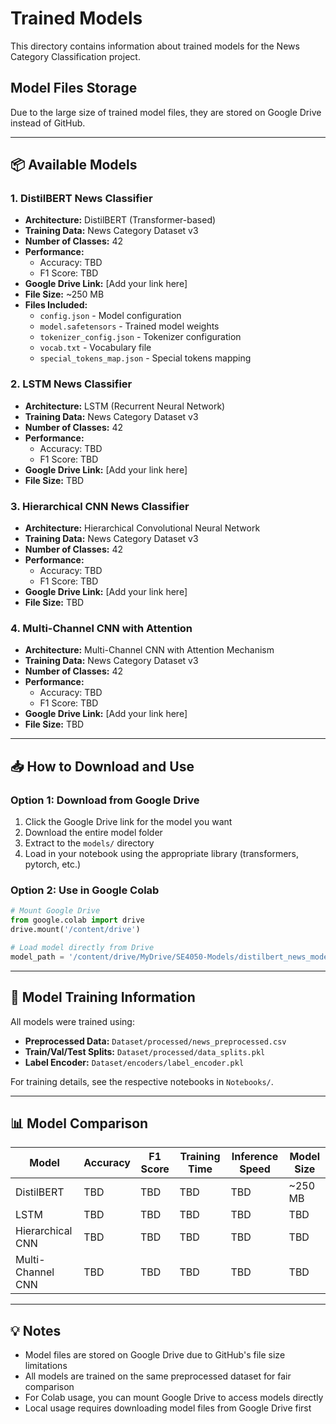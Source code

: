 # Trained Models

This directory contains information about trained models for the News Category Classification project.

## Model Files Storage

Due to the large size of trained model files, they are stored on Google Drive instead of GitHub.

---

## 📦 Available Models

### 1. DistilBERT News Classifier
- **Architecture:** DistilBERT (Transformer-based)
- **Training Data:** News Category Dataset v3
- **Number of Classes:** 42
- **Performance:** 
  - Accuracy: TBD
  - F1 Score: TBD
- **Google Drive Link:** [Add your link here]
- **File Size:** ~250 MB
- **Files Included:**
  - `config.json` - Model configuration
  - `model.safetensors` - Trained model weights
  - `tokenizer_config.json` - Tokenizer configuration
  - `vocab.txt` - Vocabulary file
  - `special_tokens_map.json` - Special tokens mapping

### 2. LSTM News Classifier
- **Architecture:** LSTM (Recurrent Neural Network)
- **Training Data:** News Category Dataset v3
- **Number of Classes:** 42
- **Performance:**
  - Accuracy: TBD
  - F1 Score: TBD
- **Google Drive Link:** [Add your link here]
- **File Size:** TBD

### 3. Hierarchical CNN News Classifier
- **Architecture:** Hierarchical Convolutional Neural Network
- **Training Data:** News Category Dataset v3
- **Number of Classes:** 42
- **Performance:**
  - Accuracy: TBD
  - F1 Score: TBD
- **Google Drive Link:** [Add your link here]
- **File Size:** TBD

### 4. Multi-Channel CNN with Attention
- **Architecture:** Multi-Channel CNN with Attention Mechanism
- **Training Data:** News Category Dataset v3
- **Number of Classes:** 42
- **Performance:**
  - Accuracy: TBD
  - F1 Score: TBD
- **Google Drive Link:** [Add your link here]
- **File Size:** TBD

---

## 📥 How to Download and Use

### Option 1: Download from Google Drive
1. Click the Google Drive link for the model you want
2. Download the entire model folder
3. Extract to the `models/` directory
4. Load in your notebook using the appropriate library (transformers, pytorch, etc.)

### Option 2: Use in Google Colab
```python
# Mount Google Drive
from google.colab import drive
drive.mount('/content/drive')

# Load model directly from Drive
model_path = '/content/drive/MyDrive/SE4050-Models/distilbert_news_model'
```

---

## 🔧 Model Training Information

All models were trained using:
- **Preprocessed Data:** `Dataset/processed/news_preprocessed.csv`
- **Train/Val/Test Splits:** `Dataset/processed/data_splits.pkl`
- **Label Encoder:** `Dataset/encoders/label_encoder.pkl`

For training details, see the respective notebooks in `Notebooks/`.

---

## 📊 Model Comparison

| Model | Accuracy | F1 Score | Training Time | Inference Speed | Model Size |
|-------|----------|----------|---------------|-----------------|------------|
| DistilBERT | TBD | TBD | TBD | TBD | ~250 MB |
| LSTM | TBD | TBD | TBD | TBD | TBD |
| Hierarchical CNN | TBD | TBD | TBD | TBD | TBD |
| Multi-Channel CNN | TBD | TBD | TBD | TBD | TBD |

---

## 💡 Notes

- Model files are stored on Google Drive due to GitHub's file size limitations
- All models are trained on the same preprocessed dataset for fair comparison
- For Colab usage, you can mount Google Drive to access models directly
- Local usage requires downloading model files from Google Drive first
